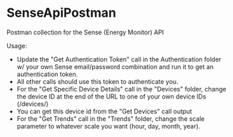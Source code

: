 # SenseApiPostman
Postman collection for the Sense (Energy Monitor) API

Usage:
* Update the "Get Authentication Token" call in the Authentication folder w/ your own Sense email/password combination and run it to get an authentication token.
* All other calls should use this token to authenticate you.
* For the "Get Specific Device Details" call in the "Devices" folder, change the device ID at the end of the URL to one of your own device IDs (/devices/<your device id>)
* You can get this device id from the "Get Devices" call output
* For the "Get Trends" call in the "Trends" folder, change the scale parameter to whatever scale you want (hour, day, month, year). 
